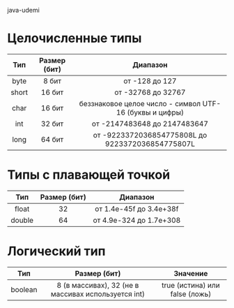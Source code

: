 java-udemi

# Целочисленные типы
|Тип       |Размер (бит)  |Диапазон                                             |
|:--------:|:------------:|:---------------------------------------------------:|
|byte	   |8 бит         |от -128 до 127 |
|short	   |16 бит	      |от -32768 до 32767 |
|char	   |16 бит	      |беззнаковое целое число - символ UTF-16 (буквы и цифры) |
|int	   |32 бит	      |от -2147483648 до 2147483647
|long	   |64 бит	      |от -9223372036854775808L до 9223372036854775807L|


# Типы с плавающей точкой
|Тип    |Размер (бит)  |Диапазон                  |
|:-----:|:------------:|:------------------------:|
|float  |32            |от 1.4e-45f до 3.4e+38f   |
|double	|64            |от 4.9e-324 до 1.7e+308   |


# Логический тип
|Тип	 |Размер (бит)        |Значение                  |
|:------:|:------------------:|:------------------------:|
|boolean |	8 (в массивах), 32 (не в массивах используется int)|	true (истина) или false (ложь)|


